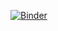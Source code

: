 [![Binder](https://mybinder.org/badge_logo.svg)](https://mybinder.org/v2/gh/Myrtilles/IAD_tasks/tree/main/task2%20(10.10.2023)/HEAD)
